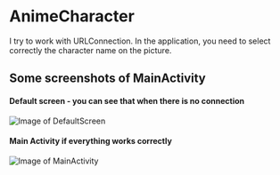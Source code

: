 # AnimeCharacter
I try to work with URLConnection. In the application, you need to select correctly the character name on the picture.

## Some screenshots of MainActivity
#### Default screen - you can see that when there is no connection

![Image of DefaultScreen](https://github.com/rrzaevich/AnimeCharacter/blob/master/gitImage/default_screen.png?raw=true)
#### Main Activity if everything works correctly

![Image of MainActivity](https://github.com/rrzaevich/AnimeCharacter/blob/master/gitImage/saitama.png?raw=true)
